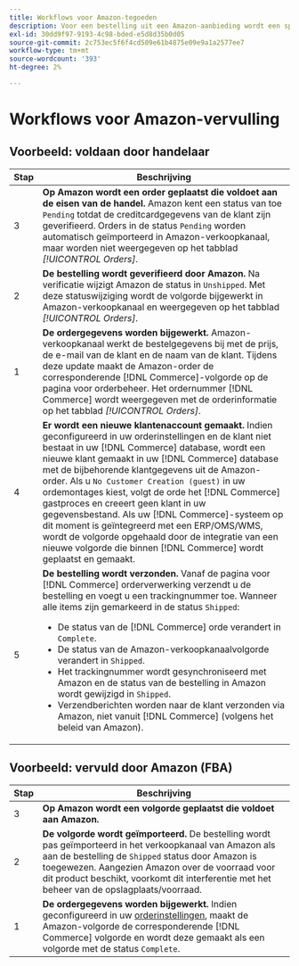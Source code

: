 ```yaml
---
title: Workflows voor Amazon-tegoeden
description: Voor een bestelling uit een Amazon-aanbieding wordt een specifieke volgorde aangehouden, van het verzenden van bestellingen tot verzending.
exl-id: 30dd9f97-9193-4c98-bded-e5d8d35b0d05
source-git-commit: 2c753ec5f6f4cd509e61b4875e09e9a1a2577ee7
workflow-type: tm+mt
source-wordcount: '393'
ht-degree: 2%

---
```


# Workflows voor Amazon-vervulling

## Voorbeeld: voldaan door handelaar

| Stap | Beschrijving |
|----|----|
| 3 | **Op Amazon wordt een order geplaatst die voldoet aan de eisen van de handel.** Amazon kent een status van toe  `Pending` totdat de creditcardgegevens van de klant zijn geverifieerd. Orders in de status `Pending` worden automatisch geïmporteerd in Amazon-verkoopkanaal, maar worden niet weergegeven op het tabblad _[!UICONTROL Orders]_. |
| 2 | **De bestelling wordt geverifieerd door Amazon.** Na verificatie wijzigt Amazon de status in  `Unshipped`. Met deze statuswijziging wordt de volgorde bijgewerkt in Amazon-verkoopkanaal en weergegeven op het tabblad _[!UICONTROL Orders]_. |
| 1 | **De ordergegevens worden bijgewerkt.** Amazon-verkoopkanaal werkt de bestelgegevens bij met de prijs, de e-mail van de klant en de naam van de klant. Tijdens deze update maakt de Amazon-order de corresponderende [!DNL Commerce]-volgorde op de pagina voor orderbeheer. Het ordernummer [!DNL Commerce] wordt weergegeven met de orderinformatie op het tabblad _[!UICONTROL Orders]_. |
| 4 | **Er wordt een nieuwe klantenaccount gemaakt.** Indien geconfigureerd in uw orderinstellingen en de klant niet bestaat in uw  [!DNL Commerce] database, wordt een nieuwe klant gemaakt in uw  [!DNL Commerce] database met de bijbehorende klantgegevens uit de Amazon-order. Als u `No Customer Creation (guest)` in uw ordemontages kiest, volgt de orde het [!DNL Commerce] gastproces en creeert geen klant in uw gegevensbestand. Als uw [!DNL Commerce]-systeem op dit moment is geïntegreerd met een ERP/OMS/WMS, wordt de volgorde opgehaald door de integratie van een nieuwe volgorde die binnen [!DNL Commerce] wordt geplaatst en gemaakt. |
| 5 | **De bestelling wordt verzonden.** Vanaf de pagina voor  [!DNL Commerce] orderverwerking verzendt u de bestelling en voegt u een trackingnummer toe. Wanneer alle items zijn gemarkeerd in de status `Shipped`:<ul><li>De status van de [!DNL Commerce] orde verandert in `Complete`.</li><li>De status van de Amazon-verkoopkanaalvolgorde verandert in `Shipped`.</li><li>Het trackingnummer wordt gesynchroniseerd met Amazon en de status van de bestelling in Amazon wordt gewijzigd in `Shipped`.</li><li>Verzendberichten worden naar de klant verzonden via Amazon, niet vanuit [!DNL Commerce] (volgens het beleid van Amazon). |

## Voorbeeld: vervuld door Amazon (FBA)

| Stap | Beschrijving |
|---|---|
| 3 | **Op Amazon wordt een volgorde geplaatst die voldoet aan Amazon.** |
| 2 | **De volgorde wordt geïmporteerd.** De bestelling wordt pas geïmporteerd in het verkoopkanaal van Amazon als aan de bestelling de  `Shipped` status door Amazon is toegewezen. Aangezien Amazon over de voorraad voor dit product beschikt, voorkomt dit interferentie met het beheer van de opslagplaats/voorraad. |
| 1 | **De ordergegevens worden bijgewerkt.** Indien geconfigureerd in uw  [orderinstellingen](./order-settings.md), maakt de Amazon-volgorde de corresponderende  [!DNL Commerce] volgorde en wordt deze gemaakt als een volgorde met de status  `Complete`. |
